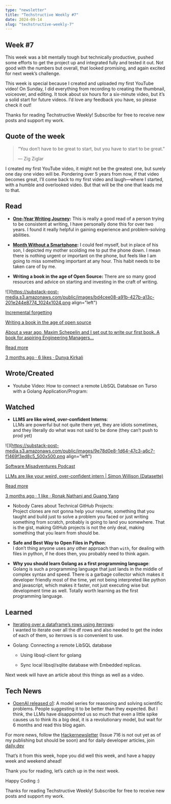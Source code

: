 ```yaml
---
type: "newsletter"
title: "Techstructive Weekly #7"
date: 2024-09-14
slug: "techstructive-weekly-7"
---
```


## Week #7

This week was a bit mentally tough but technically productive, pushed some efforts to get the project up and integrated fully and tested it out. Not good with the numbers but overall, that looked promising, and again excited for next week’s challenge.

This week is special because I created and uploaded my first YouTube video! On Sunday, I did everything from recording to creating the thumbnail, voiceover, and editing. It took about six hours for a six-minute video, but it’s a solid start for future videos. I’d love any feedback you have, so please check it out!

Thanks for reading Techstructive Weekly! Subscribe for free to receive new posts and support my work.

## Quote of the week

> “You don’t have to be great to start, but you have to start to be great.”
> 
> — Zig Ziglar

I created my first YouTube video, it might not be the greatest one, but surely one day one video will be. Pondering over 5 years from now, if that video becomes great, I’ll come back to my first video and laugh—where I started, with a humble and overlooked video. But that will be the one that leads me to that.

## Read

* [**One-Year Writing Journey**](https://eric-sandosham.medium.com/my-one-year-writing-journey-9dc4104676b4)**:** This is really a good read of a person trying to be consistent at writing, I have personally done this for over two years. I found it really helpful in gaining experience and problem-solving abilities.
    
* [**Month Without a Smartphone**](https://collabfund.com/blog/my-month-without-a-smartphone)**:** I could feel myself, but in place of his son, I depicted my mother scolding me to put the phone down. I mean there is nothing urgent or important on the phone, but feels like I am going to miss something important at any hour. This habit needs to be taken care of by me.
    
* **Writing a book in the age of Open Source:** There are so many good resources and advice on starting and investing in the craft of writing.
    

![](https://substack-post-media.s3.amazonaws.com/public/images/bd4cee08-a91b-427b-a13c-201e244e8774_1024x1024.png align="left")

[Incremental forgetting](https://blog.incrementalforgetting.tech/p/sculpting-a-book-the-chisel?utm_source=substack&utm_campaign=post_embed&utm_medium=web)

[Writing a book in the age of open source](https://blog.incrementalforgetting.tech/p/sculpting-a-book-the-chisel?utm_source=substack&utm_campaign=post_embed&utm_medium=web)

[About a year ago, Maxim Schepelin and I set out to write our first book. A book for aspiring Engineering Managers…](https://blog.incrementalforgetting.tech/p/sculpting-a-book-the-chisel?utm_source=substack&utm_campaign=post_embed&utm_medium=web)

[Read more](https://blog.incrementalforgetting.tech/p/sculpting-a-book-the-chisel?utm_source=substack&utm_campaign=post_embed&utm_medium=web)

[3 months ago · 6 likes · Dunya Kirkali](https://blog.incrementalforgetting.tech/p/sculpting-a-book-the-chisel?utm_source=substack&utm_campaign=post_embed&utm_medium=web)

## Wrote/Created

* Youtube Video: How to connect a remote LibSQL Databsae on Turso with a Golang Application/Program:
    

## Watched

* **LLMS are like wired, over-confident Interns**:  
    LLMs are powerful but not quite there yet, they are idiots sometimes, and they literally do what was not said to be done (they can’t push to prod yet)
    

![](https://substack-post-media.s3.amazonaws.com/public/images/9e78d0e8-1d64-47c3-a6c7-f1469f3ed8c5_500x500.png align="left")

[Software Misadventures Podcast](https://softwaremisadventures.com/p/simon-willison-llm-weird-intern?utm_source=substack&utm_campaign=post_embed&utm_medium=web)

[LLMs are like your weird, over-confident intern | Simon Willison (Datasette)](https://softwaremisadventures.com/p/simon-willison-llm-weird-intern?utm_source=substack&utm_campaign=post_embed&utm_medium=web)

[Read more](https://softwaremisadventures.com/p/simon-willison-llm-weird-intern?utm_source=substack&utm_campaign=post_embed&utm_medium=web)

[3 months ago · 1 like · Ronak Nathani and Guang Yang](https://softwaremisadventures.com/p/simon-willison-llm-weird-intern?utm_source=substack&utm_campaign=post_embed&utm_medium=web)

* Nobody Cares about Technical GitHub Projects:  
    Project clones are not gonna help your resume, something that you taught and build just to solve a problem you faced or just writing something from scratch, probably is going to land you somewhere. That is the gist, making GitHub projects is not the only deal, making something that you learn from should be.  
    

* **Safe and Best Way to Open Files in Python**:   
    I don’t thing anyone uses any other approach than `with`, for dealing with files in python, if he does then, you probably need to think again.
    

* **Why you should learn Golang as a first programming language**:  
    Golang is such a programming language that just lands in the middle of complex syntax and speed. There is a garbage collector which makes it developer friendly most of the time, yet not being interpreted like python and javascript, which makes it faster, not just executing wise but development time as well. Totally worth learning as the first programming language.
    

## Learned

* [Iterating over a dataframe’s rows using iterrows](https://pandas.pydata.org/docs/reference/api/pandas.DataFrame.iterrows.html):  
    I wanted to iterate over all the df rows and also needed to get the index of each of them, so iterrows is so convenient to use.
    
* Golang: Connecting a remote LibSQL database
    
    * Using libsql-client for golang
        
    * Sync local libsql/sqlite database with Embedded replicas.
        

Next week will have an article about this things as well as a video.

## Tech News

* [OpenAI released o1](https://openai.com/index/introducing-openai-o1-preview/): A model series for reasoning and solving scientific problems. People suggesting it to be better than they expected. But I think, the LLMs have disappointed us so much that even a little spike causes us to think its a big deal, it is a revolutionary model, but wait for 6 months and read this blog again.
    

For more news, follow the [Hackernewsletter](https://mailchi.mp/hackernewsletter/716) (Issue 716 is not out yet as of my publishing but should be soon) and for daily developer articles, join [daily.dev](http://daily.dev)

That’s it from this week, hope you did well this week, and have a happy week and weekend ahead!

Thank you for reading, let’s catch up in the next week.

Happy Coding :)

Thanks for reading Techstructive Weekly! Subscribe for free to receive new posts and support my work.
